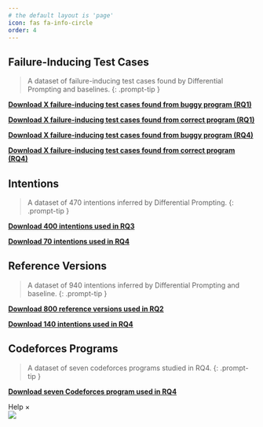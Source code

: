 ```yaml
---
# the default layout is 'page'
icon: fas fa-info-circle
order: 4
---
```



## Failure-Inducing Test Cases
> A dataset of failure-inducing test cases found by Differential Prompting and baselines.
{: .prompt-tip }

[**Download X failure-inducing test cases found from buggy program (RQ1)**](https://github.com/differential-prompting/differential-prompting.github.io/blob/main/Data/api_label.xls)

[**Download X failure-inducing test cases found from correct program (RQ1)**](https://github.com/differential-prompting/differential-prompting.github.io/blob/main/Data/api_label.xls)

[**Download X failure-inducing test cases found from buggy program (RQ4)**](https://github.com/differential-prompting/differential-prompting.github.io/blob/main/Data/api_label.xls)

[**Download X failure-inducing test cases found from correct program (RQ4)**](https://github.com/differential-prompting/differential-prompting.github.io/blob/main/Data/api_label.xls)

## Intentions
> A dataset of 470 intentions inferred by Differential Prompting.
{: .prompt-tip }    

[**Download 400 intentions used in RQ3**](https://github.com/differential-prompting/differential-prompting.github.io/blob/main/Data/Rq1_pipelines.csv)

[**Download 70 intentions used in RQ4**](https://github.com/differential-prompting/differential-prompting.github.io/blob/main/Data/Rq2_pipelines.csv)

## Reference Versions
> A dataset of 940 intentions inferred by Differential Prompting and baseline.
{: .prompt-tip }

[**Download 800 reference versions used in RQ2**](https://github.com/differential-prompting/differential-prompting.github.io/blob/main/Data/knowledge.xlsx)

[**Download 140 intentions used in RQ4**](https://github.com/differential-prompting/differential-prompting.github.io/blob/main/Data/knowledge.xlsx)

## Codeforces Programs
> A dataset of seven codeforces programs studied in RQ4.
{: .prompt-tip }

[**Download seven Codeforces program used in RQ4**](https://github.com/differential-prompting/differential-prompting.github.io/blob/main/Data/codeforces.rar)

<div id="d-help-win" class="d-help-win" >
    <div id="win-title">Help
        <span id="d-help-colse" clss="close_2" class="close_2">
            × 
        </span>
    </div>
    <div id="win-content">
        <!-- 我们提供了xxx数据集。
        1.
        2.
        3.
        4.
        查看详细复现结果：
        动图！ -->
        <img src="/assets/images/Pipeline-Bug.gif">
    </div>
</div>

 <div id="d-help-win" class="d-help-win" style="display: none;">
      <div id="win-title">Help
          <span id="d-help-colse" clss="close_2" class="close_2">
              × 
          </span>
      </div>
      <div id="win-content">
          <blockquote class="prompt-tip"><div><p> We provide a list of PLC issues captured by us in real-world pipelines and popular ML libraries.</p></div></blockquote>
          <div>
              <ol>
                  <li>Go to <strong><font color="#FF0000">Empirical Findings</font></strong> page</li>
                  <li>Select a bug and click on <strong><font color="#FF0000">reproduce result link</font></strong>.</li>
                  <li>You can find the reproduction results of each version and the related reproduction code.</li></ol>
          </div>
          <!-- 我们提供了xxx数据集。
          1.
          2.
          3.
          4.
          查看详细复现结果：
          动图！ -->
          <img src="/assets/images/Pipeline-Bug.gif" alt="avatar">
      </div>
  </div>

